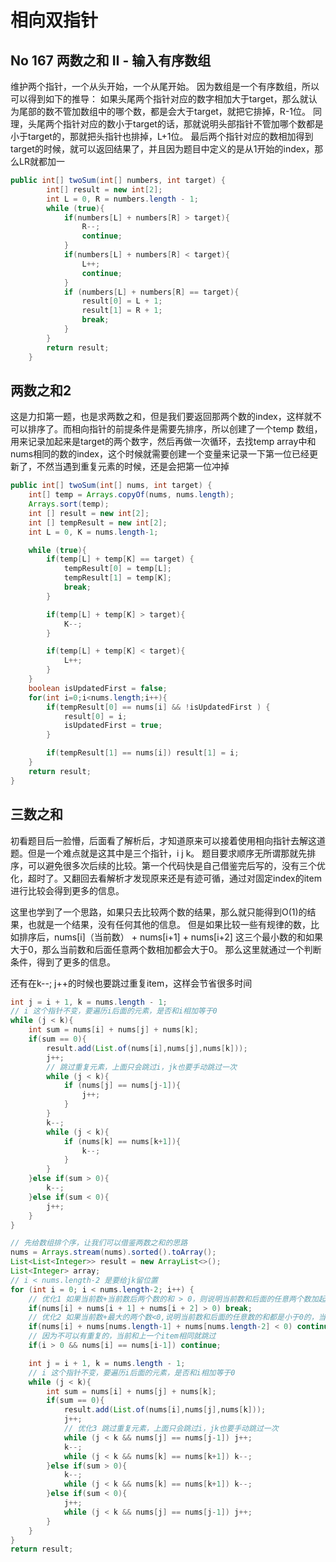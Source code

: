 # 相向双指针

## No 167 两数之和 II - 输入有序数组

维护两个指针，一个从头开始，一个从尾开始。
因为数组是一个有序数组，所以可以得到如下的推导：
如果头尾两个指针对应的数字相加大于target，那么就认为尾部的数不管加数组中的哪个数，都是会大于target，就把它排掉，R-1位。
同理，头尾两个指针对应的数小于target的话，那就说明头部指针不管加哪个数都是小于target的，那就把头指针也排掉，L+1位。
最后两个指针对应的数相加得到target的时候，就可以返回结果了，并且因为题目中定义的是从1开始的index，那么LR就都加一

```java
public int[] twoSum(int[] numbers, int target) {
        int[] result = new int[2];
        int L = 0, R = numbers.length - 1;
        while (true){
            if(numbers[L] + numbers[R] > target){
                R--;
                continue;
            }
            if(numbers[L] + numbers[R] < target){
                L++;
                continue;
            }
            if (numbers[L] + numbers[R] == target){
                result[0] = L + 1;
                result[1] = R + 1;
                break;
            }
        }
        return result;
    }
```

## 两数之和2

这是力扣第一题，也是求两数之和，但是我们要返回那两个数的index，这样就不可以排序了。而相向指针的前提条件是需要先排序，所以创建了一个temp 数组，用来记录加起来是target的两个数字，然后再做一次循环，去找temp array中和nums相同的数的index，这个时候就需要创建一个变量来记录一下第一位已经更新了，不然当遇到重复元素的时候，还是会把第一位冲掉


```java
public int[] twoSum(int[] nums, int target) {
    int[] temp = Arrays.copyOf(nums, nums.length);
    Arrays.sort(temp);
    int [] result = new int[2];
    int [] tempResult = new int[2];
    int L = 0, K = nums.length-1;

    while (true){
        if(temp[L] + temp[K] == target) {
            tempResult[0] = temp[L];
            tempResult[1] = temp[K];
            break;
        }

        if(temp[L] + temp[K] > target){
            K--;
        }

        if(temp[L] + temp[K] < target){
            L++;
        }
    }
    boolean isUpdatedFirst = false;
    for(int i=0;i<nums.length;i++){
        if(tempResult[0] == nums[i] && !isUpdatedFirst ) {
            result[0] = i;
            isUpdatedFirst = true;
        }

        if(tempResult[1] == nums[i]) result[1] = i;
    }
    return result;
}
```


## 三数之和

初看题目后一脸懵，后面看了解析后，才知道原来可以接着使用相向指针去解这道题。但是一个难点就是这其中是三个指针，i j k。 题目要求顺序无所谓那就先排序，可以避免很多次后续的比较。第一个代码快是自己借鉴完后写的，没有三个优化，超时了。又翻回去看解析才发现原来还是有迹可循，通过对固定index的item进行比较会得到更多的信息。

这里也学到了一个思路，如果只去比较两个数的结果，那么就只能得到O(1)的结果，也就是一个结果，没有任何其他的信息。
但是如果比较一些有规律的数，比如排序后，nums[i]（当前数） + nums[i+1] + nums[i+2] 这三个最小数的和如果大于0，那么当前数和后面任意两个数相加都会大于0。 那么这里就通过一个判断条件，得到了更多的信息。

还有在k--; j++的时候也要跳过重复item，这样会节省很多时间


```java
int j = i + 1, k = nums.length - 1;
// i 这个指针不变，要遍历i后面的元素，是否和i相加等于0
while (j < k){
    int sum = nums[i] + nums[j] + nums[k];
    if(sum == 0){
        result.add(List.of(nums[i],nums[j],nums[k]));
        j++;
        // 跳过重复元素，上面只会跳过i，jk也要手动跳过一次
        while (j < k){
            if (nums[j] == nums[j-1]){
                j++;
            }
        }
        k--;
        while (j < k){
            if (nums[k] == nums[k+1]){
                k--;
            }
        }
    }else if(sum > 0){
        k--;
    }else if(sum < 0){
        j++;
    }
}
```

```java
// 先给数组排个序，让我们可以借鉴两数之和的思路
nums = Arrays.stream(nums).sorted().toArray();
List<List<Integer>> result = new ArrayList<>();
List<Integer> array;
// i < nums.length-2 是要给jk留位置
for (int i = 0; i < nums.length-2; i++) {
    // 优化1 如果当前数+当前数后两个数的和 > 0，则说明当前数和后面的任意两个数加起来都大于0，没必要再找了
    if(nums[i] + nums[i + 1] + nums[i + 2] > 0) break;
    // 优化2 如果当前数+最大的两个数<0,说明当前数和后面的任意数的和都是小于0的，当前数就没必要往下执行了，但是下一个数又比当前数大，就继续找
    if(nums[i] + nums[nums.length-1] + nums[nums.length-2] < 0) continue;
    // 因为不可以有重复的，当前和上一个item相同就跳过
    if(i > 0 && nums[i] == nums[i-1]) continue;

    int j = i + 1, k = nums.length - 1;
    // i 这个指针不变，要遍历i后面的元素，是否和i相加等于0
    while (j < k){
        int sum = nums[i] + nums[j] + nums[k];
        if(sum == 0){
            result.add(List.of(nums[i],nums[j],nums[k]));
            j++;
            // 优化3 跳过重复元素，上面只会跳过i，jk也要手动跳过一次
            while (j < k && nums[j] == nums[j-1]) j++;
            k--;
            while (j < k && nums[k] == nums[k+1]) k--;
        }else if(sum > 0){
            k--;
            while (j < k && nums[k] == nums[k+1]) k--;
        }else if(sum < 0){
            j++;
            while (j < k && nums[j] == nums[j-1]) j++;
        }
    }
}
return result;
```